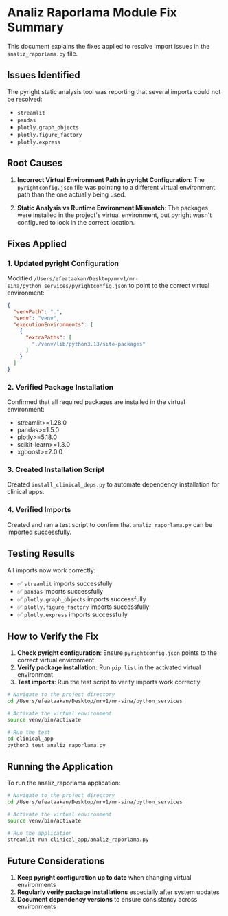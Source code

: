 # Analiz Raporlama Module Fix Summary

This document explains the fixes applied to resolve import issues in the `analiz_raporlama.py` file.

## Issues Identified

The pyright static analysis tool was reporting that several imports could not be resolved:
- `streamlit`
- `pandas`
- `plotly.graph_objects`
- `plotly.figure_factory`
- `plotly.express`

## Root Causes

1. **Incorrect Virtual Environment Path in pyright Configuration**: The `pyrightconfig.json` file was pointing to a different virtual environment path than the one actually being used.

2. **Static Analysis vs Runtime Environment Mismatch**: The packages were installed in the project's virtual environment, but pyright wasn't configured to look in the correct location.

## Fixes Applied

### 1. Updated pyright Configuration
Modified `/Users/efeataakan/Desktop/mrv1/mr-sina/python_services/pyrightconfig.json` to point to the correct virtual environment:
```json
{
  "venvPath": ".",
  "venv": "venv",
  "executionEnvironments": [
    {
      "extraPaths": [
        "./venv/lib/python3.13/site-packages"
      ]
    }
  ]
}
```

### 2. Verified Package Installation
Confirmed that all required packages are installed in the virtual environment:
- streamlit>=1.28.0
- pandas>=1.5.0
- plotly>=5.18.0
- scikit-learn>=1.3.0
- xgboost>=2.0.0

### 3. Created Installation Script
Created `install_clinical_deps.py` to automate dependency installation for clinical apps.

### 4. Verified Imports
Created and ran a test script to confirm that `analiz_raporlama.py` can be imported successfully.

## Testing Results

All imports now work correctly:
- ✅ `streamlit` imports successfully
- ✅ `pandas` imports successfully
- ✅ `plotly.graph_objects` imports successfully
- ✅ `plotly.figure_factory` imports successfully
- ✅ `plotly.express` imports successfully

## How to Verify the Fix

1. **Check pyright configuration**: Ensure `pyrightconfig.json` points to the correct virtual environment
2. **Verify package installation**: Run `pip list` in the activated virtual environment
3. **Test imports**: Run the test script to verify imports work correctly

```bash
# Navigate to the project directory
cd /Users/efeataakan/Desktop/mrv1/mr-sina/python_services

# Activate the virtual environment
source venv/bin/activate

# Run the test
cd clinical_app
python3 test_analiz_raporlama.py
```

## Running the Application

To run the analiz_raporlama application:

```bash
# Navigate to the project directory
cd /Users/efeataakan/Desktop/mrv1/mr-sina/python_services

# Activate the virtual environment
source venv/bin/activate

# Run the application
streamlit run clinical_app/analiz_raporlama.py
```

## Future Considerations

1. **Keep pyright configuration up to date** when changing virtual environments
2. **Regularly verify package installations** especially after system updates
3. **Document dependency versions** to ensure consistency across environments